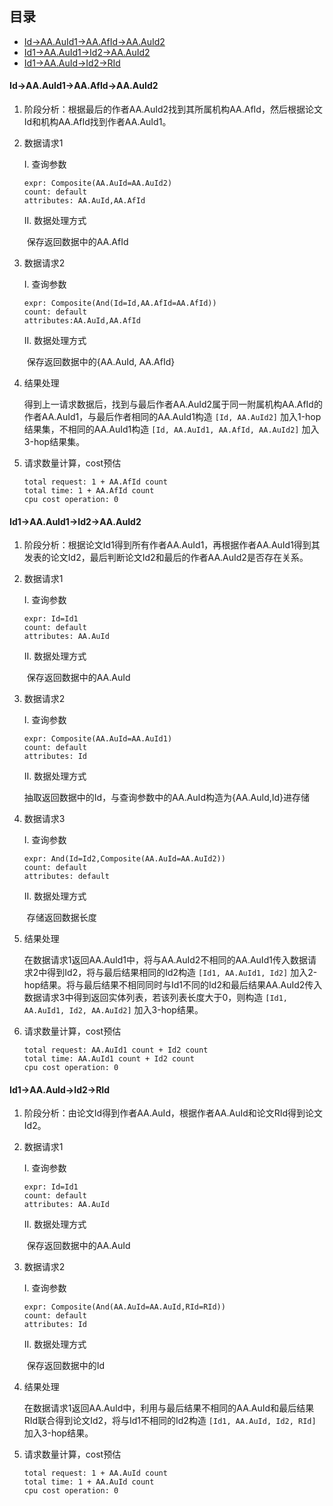 ## 目录

* [Id->AA.AuId1->AA.AfId->AA.AuId2](#Id->AA.AuId1->AA.AfId->AA.AuId2)
* [Id1->AA.AuId1->Id2->AA.AuId2](#Id1->AA.AuId1->Id2->AA.AuId2)
* [Id1->AA.AuId->Id2->RId](#Id1->AA.AuId->Id2->RId)

#### Id->AA.AuId1->AA.AfId->AA.AuId2

1. 阶段分析：根据最后的作者AA.AuId2找到其所属机构AA.AfId，然后根据论文Id和机构AA.AfId找到作者AA.AuId1。

2. 数据请求1

   I. 查询参数

   ```
   expr: Composite(AA.AuId=AA.AuId2)
   count: default
   attributes: AA.AuId,AA.AfId
   ```

   II. 数据处理方式

   ​    保存返回数据中的AA.AfId

3. 数据请求2

   I. 查询参数

   ```
   expr: Composite(And(Id=Id,AA.AfId=AA.AfId))
   count: default
   attributes:AA.AuId,AA.AfId
   ```

   II. 数据处理方式

   ​    保存返回数据中的{AA.AuId, AA.AfId}

4. 结果处理

   得到上一请求数据后，找到与最后作者AA.AuId2属于同一附属机构AA.AfId的作者AA.AuId1，与最后作者相同的AA.AuId1构造 `[Id, AA.AuId2]` 加入1-hop结果集，不相同的AA.AuId1构造 `[Id, AA.AuId1, AA.AfId, AA.AuId2]` 加入3-hop结果集。

5. 请求数量计算，cost预估

   ```
   total request: 1 + AA.AfId count
   total time: 1 + AA.AfId count
   cpu cost operation: 0
   ```

#### Id1->AA.AuId1->Id2->AA.AuId2

1. 阶段分析：根据论文Id1得到所有作者AA.AuId1，再根据作者AA.AuId1得到其发表的论文Id2，最后判断论文Id2和最后的作者AA.AuId2是否存在关系。

2. 数据请求1

   I. 查询参数

   ```
   expr: Id=Id1
   count: default
   attributes: AA.AuId
   ```

   II. 数据处理方式

   ​    保存返回数据中的AA.AuId

3. 数据请求2

   I. 查询参数

   ```
   expr: Composite(AA.AuId=AA.AuId1)
   count: default
   attributes: Id
   ```

   II. 数据处理方式

   ​    抽取返回数据中的Id，与查询参数中的AA.AuId构造为{AA.AuId,Id}进存储

4. 数据请求3

   I. 查询参数

   ```
   expr: And(Id=Id2,Composite(AA.AuId=AA.AuId2))
   count: default
   attributes: default
   ```

   II. 数据处理方式

   ​    存储返回数据长度

5. 结果处理

   在数据请求1返回AA.AuId1中，将与AA.AuId2不相同的AA.AuId1传入数据请求2中得到Id2，将与最后结果相同的Id2构造 `[Id1, AA.AuId1, Id2]` 加入2-hop结果。将与最后结果不相同同时与Id1不同的Id2和最后结果AA.AuId2传入数据请求3中得到返回实体列表，若该列表长度大于0，则构造 `[Id1, AA.AuId1, Id2, AA.AuId2]` 加入3-hop结果。

6. 请求数量计算，cost预估

   ```
   total request: AA.AuId1 count + Id2 count
   total time: AA.AuId1 count + Id2 count
   cpu cost operation: 0
   ```

#### Id1->AA.AuId->Id2->RId

1. 阶段分析：由论文Id得到作者AA.AuId，根据作者AA.AuId和论文RId得到论文Id2。

2. 数据请求1

   I. 查询参数

   ```
   expr: Id=Id1
   count: default
   attributes: AA.AuId
   ```

   II. 数据处理方式

   ​    保存返回数据中的AA.AuId

3. 数据请求2

   I. 查询参数

   ```
   expr: Composite(And(AA.AuId=AA.AuId,RId=RId))
   count: default
   attributes: Id
   ```

   II. 数据处理方式

   ​    保存返回数据中的Id

4. 结果处理

   在数据请求1返回AA.AuId中，利用与最后结果不相同的AA.AuId和最后结果RId联合得到论文Id2，将与Id1不相同的Id2构造 `[Id1, AA.AuId, Id2, RId]` 加入3-hop结果。

5. 请求数量计算，cost预估

   ```
   total request: 1 + AA.AuId count
   total time: 1 + AA.AuId count
   cpu cost operation: 0
   ```

#### 





